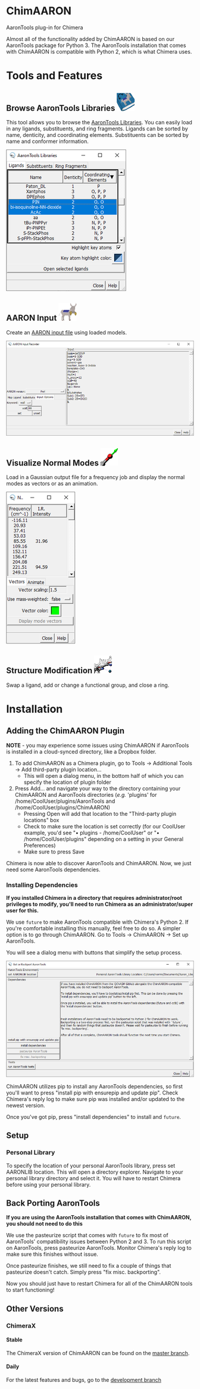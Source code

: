 # ChimAARON
AaronTools plug-in for Chimera

Almost all of the functionality added by ChimAARON is based on our AaronTools package for Python 3. 
The AaronTools installation that comes with ChimAARON is compatible with Python 2, which is what Chimera uses. 

# Tools and Features
## Browse AaronTools Libraries <img src="https://github.com/QChASM/ChimAARON/blob/Chimera/ChimAARON/Icons/AaronTools_Libraries.png">

This tool allows you to browse the <a href="https://github.com/QChASM/AaronTools/wiki#libraries">AaronTools Libraries</a>. You can easily load in any ligands, substituents, and ring fragments. Ligands can be sorted by name, denticity, and coordinating elements. Substituents can be sorted by name and conformer information. 

<img src="https://github.com/QChASM/ChimAARON/blob/Chimera/ChimAARON/helpdir/images/ligandLibrary.png">

## AARON Input <img src="https://github.com/QChASM/ChimAARON/blob/Chimera/ChimAARON/Icons/AARON_Input.png">

Create an <a href="https://github.com/QChASM/Aaron/wiki/More-on-AARON-Input-Files">AARON input file</a> using loaded models. 

<img src="https://github.com/QChASM/ChimAARON/blob/Chimera/ChimAARON/helpdir/images/aaronInputDialog%20filled%20in.png">

## Visualize Normal Modes <img src="https://github.com/QChASM/ChimAARON/blob/Chimera/ChimAARON/Icons/normalModes.png">

Load in a Gaussian output file for a frequency job and display the normal modes as vectors or as an animation.

<img src="https://github.com/QChASM/ChimAARON/blob/Chimera/ChimAARON/helpdir/images/normalModes.png">

## Structure Modification <img src="https://github.com/QChASM/ChimAARON/blob/Chimera/ChimAARON/Icons/mapLigand.png">

Swap a ligand, add or change a functional group, and close a ring.

# Installation  
## Adding the ChimAARON Plugin

<b>NOTE</b> - you may experience some issues using ChimAARON if AaronTools is installed in a cloud-synced directory, like a Dropbox folder.


1. To add ChimAARON as a Chimera plugin, go to Tools &rarr; Additional Tools</span> &rarr; Add third-party plugin location...
    * This will open a dialog menu, in the bottom half of which you can specify the location of plugin folder
2. Press Add... and navigate your way to the directory containing your ChimAARON and AaronTools directories (<i>e.g.</i> 'plugins' for /home/CoolUser/plugins/AaronTools and /home/CoolUser/plugins/ChimAARON)
    * Pressing Open will add that location to the "Third-party plugin locations" box
    * Check to make sure the location is set correctly (for our CoolUser example, you'd see "&bull; plugins - /home/CoolUser" or "&bull; /home/CoolUser/plugins" depending on a setting in your <span class="menulike">General Preferences</span>)
    * Make sure to press Save

Chimera is now able to discover AaronTools and ChimAARON. 
Now, we just need some AaronTools dependencies.

### Installing Dependencies

<b>
If you installed Chimera in a directory that requires administrator/root privileges to modify, you'll need to run Chimera as an administrator/super user for this.
</b>


We use `future` to make AaronTools compatible with Chimera's Python 2. 
If you're comfortable installing this manually, feel free to do so. 
A simpler option is to go through ChimAARON. 
Go to Tools &rarr; ChimAARON &rarr; Set up AaronTools.

You will see a dialog menu with buttons that simplify the setup process.


<img src="https://github.com/QChASM/ChimAARON/blob/Chimera/ChimAARON/helpdir/images/setupHelper.png">

ChimAARON utilizes pip to install any AaronTools dependencies, so first you'll want to press "<span class="buttonlike">install pip with ensurepip and update pip</span>". 
Check Chimera's reply log to make sure pip was installed and/or updated to the newest version. 

Once you've got pip, press "<span class="buttonlike">install dependencies</span>" to install and `future`.

## Setup
### Personal Library 

To specify the location of your personal AaronTools library, press set AARONLIB location. This will open a directory explorer. Navigate to your personal library directory and select it. You will have to restart Chimera before using your personal library. 

## Back Porting AaronTools

<b>
If you are using the AaronTools installation that comes with ChimAARON, you should not need to do this
</b>

We use the pasteurize script that comes with `future` to fix most of AaronTools' compatibility issues between Python 2 and 3. 
To run this script on AaronTools, press pasteurize AaronTools. 
Monitor Chimera's reply log to make sure this finishes without issue. 

Once pasteurize finishes, we still need to fix a couple of things that pasteurize doesn't catch. 
Simply press "fix misc. backporting".

Now you should just have to restart Chimera for all of the ChimAARON tools to start functioning!

## Other Versions
### ChimeraX
#### Stable
The ChimeraX version of ChimAARON can be found on the [master branch](https://github.com/QChASM/ChimAARON/tree/master).

#### Daily
For the latest features and bugs, go to the [development branch](https://github.com/QChASM/ChimAARON/tree/dev)

